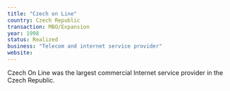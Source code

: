 ```yaml
---
title: "Czech on Line"
country: Czech Republic 
transaction: MBO/Expansion
year: 1998
status: Realized
business: "Telecom and internet service provider"
website: 
---
```


Czech On Line was the largest commercial Internet service provider in the Czech Republic.
